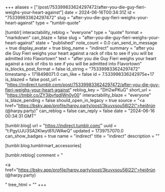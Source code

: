 +++
aliases = ["/post/753399833624297472/after-you-die-guy-fieri-weighs-your-heart-against"]
date = 2024-06-16T00:34:31Z
id = "753399833624297472"
slug = "after-you-die-guy-fieri-weighs-your-heart-against"
type = "tumblr-quote"

[tumblr]
interactability_reblog = "everyone"
type = "quote"
format = "markdown"
can_blaze = false
slug = "after-you-die-guy-fieri-weighs-your-heart-against"
state = "published"
note_count = 0.0
can_send_in_message = true
display_avatar = true
blog_name = "indirect"
summary = "after you die Guy Fieri weighs your heart against a rack of ribs to see if you will be admitted into Flavortown"
text = "after you die Guy Fieri weighs your heart against a rack of ribs to see if you will be admitted into Flavortown"
is_blocks_post_format = false
id_string = "753399833624297472"
timestamp = 1718498071.0
can_like = false
id = 7.533998336242975e+17
is_blazed = false
post_url = "https://indirect.tumblr.com/post/753399833624297472/after-you-die-guy-fieri-weighs-your-heart-against"
reblog_key = "DH2wPKuG"
short_url = "https://tmblr.co/ZY3jbyfqdIWn0y00"
interactability_blaze = "everyone"
is_blaze_pending = false
should_open_in_legacy = true
source = "<a href=\"https://bsky.app/profile/harpy.party/post/3kuvxsou56l22\">heiðrún (@harpy.party)</a>"
can_reblog = false
can_reply = false
date = "2024-06-16 00:34:31 GMT"

[tumblr.blog]
url = "https://indirect.tumblr.com/"
uuid = "t:PgyUJU3SA2Klwyt81UWAwQ"
updated = 1739757070.0
can_show_badges = true
name = "indirect"
title = "indirect"
description = ""

[tumblr.blog.tumblrmart_accessories]

[tumblr.reblog]
comment = "<p><a href=\"https://bsky.app/profile/harpy.party/post/3kuvxsou56l22\">heiðrún (@harpy.party)</a></p>"
tree_html = ""
+++
